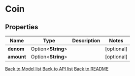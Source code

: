 # Coin

## Properties

Name | Type | Description | Notes
------------ | ------------- | ------------- | -------------
**denom** | Option<**String**> |  | [optional]
**amount** | Option<**String**> |  | [optional]

[Back to Model list](../README.md#documentation-for-models) [Back to API list](../README.md#documentation-for-api-endpoints) [Back to README](../README.md)



